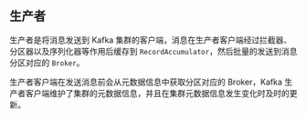 ## 生产者

生产者是将消息发送到 Kafka 集群的客户端，消息在生产者客户端经过拦截器、分区器以及序列化器等作用后缓存到 `RecordAccumulator`，然后批量的发送到消息分区对应的 `Broker`。

生产者客户端在发送消息前会从元数据信息中获取分区对应的 Broker，Kafka 生产者客户端维护了集群的元数据信息，并且在集群元数据信息发生变化时及时的更新。

